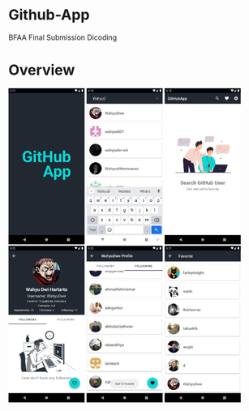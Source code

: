 # Github-App
BFAA Final Submission Dicoding

# Overview
<p> 
  <img src="https://github.com/WahyuDwe/Github-App/blob/main/art/splashscreen.png" width="150">
  <img src="https://github.com/WahyuDwe/Github-App/blob/main/art/search.png" width="150">
  <img src="https://github.com/WahyuDwe/Github-App/blob/main/art/home%20screen.png" width="150">
  <img src="https://github.com/WahyuDwe/Github-App/blob/main/art/Detail.png" width="150">
  <img src="https://github.com/WahyuDwe/Github-App/blob/main/art/following.png" width="150">
  <img src="https://github.com/WahyuDwe/Github-App/blob/main/art/favorite.png" width="150">
</p>
